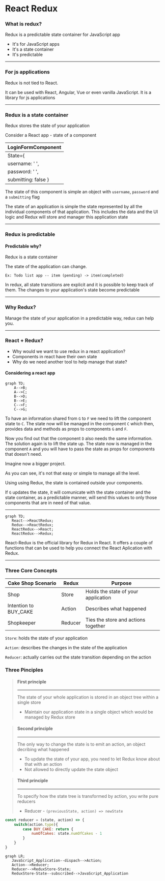 # React Redux

### What is redux?
Redux is a predictable state container for JavaScript app

- It's for JavaScript apps
- It's a state container
- It's predictable
---
### For js applications

Redux is not tied to React.

It can be used with React, Angular, Vue or even vanilla JavaScript.
It is a library for js applications

---
### Redux is a state container

Redux stores the state of your application

Consider a React app - state of a component

|**LoginFormComponent**|
|:---------------------|
| State={              |
|   username: ' ',     |
|   password: ' ',     |
|   submitting: false }|

The state of this component is simple an object with `username`, `password` and a `submitting` flag

The state of an application is simple the state represented by all the individual components of that application. This includes the data and the UI logic and Redux will store and manager this application state

---
### Redux is predictable
#### Predictable why?
Redux is a state container

The state of the application can change.

```Ex: Todo list app -- item (pending) -> item(completed)```

In redux, all state transitions are explicit and it is possible to keep track of them. The changes to your application's state become predictable

---
### Why Redux?
Manage the state of your application in a  predictable way, redux can help you.

---
### React + Redux?
- Why would we want to use redux in a react application?
- Components in react have their own state
- Why do we need another tool to help manage that state?

#### Considering a react app


```mermaid
graph TD;
    A-->B;
    A-->C;
    B-->D;
    B-->E;
    C-->F;
    C-->G;
```

To have an information shared from `G` to `F` we need to lift the component state to `C`. The state now will be managed in the component `C` which then, provides data and methods as props to components `G` and `F`.

Now you find out that the component `D` also needs the same information. The solution again is to lift the state up. The state now is managed in the component `A` and you will have to pass the state as props for components that doesn't need.

Imagine now a bigger project. 

As you can see, it's not that easy or simple to manage all the level.

Using using Redux, the state is contained outside your components.

If `G` updates the state, it will comunicate with the state container and the state container, as a predictable manner, will send this values to only those components that are in need of that value.

---
```mermaid
graph TD;
   React-->ReactRedux;
   Redux-->ReactRedux;
   ReactRedux-->React;
   ReactRedux-->Redux;
```
React-Redux is the official library for Redux in React. It offers a couple of functions that can be used to help you connect the React Aplication with Redux.

---

### Three Core Concepts 

|**Cake Shop Scenario**|**Redux**|**Purpose**|
|----------------------|---------|-----------|
|Shop                  |Store    |Holds the state of your application|
|Intention to BUY_CAKE |Action   |Describes what happened|
|Shopkeeper            |Reducer  |Ties the store and actions together|

`Store`: holds the state of your application

`Action`: describes the changes in the state of the application

`Reducer`: actually carries out the state transition depending on the action

### Three Pinciples

>#### First principle
>---
>The state of your whole application is stored in an object tree within a single store
> * Maintain our application state in a single object which would be managed by Redux store

>#### Second principle
>---
>The only way to change the state is to emit an action, an object decribing what happened
> * To update the state of your app, you need to let Redux know about that with an action
> * Not allowed to directly update the state object

>#### Third principle
>---
>To specify how the state tree is transformed by action, you write pure reducers
> * Reducer - `(previousState, action) => newState`

```javascript
const reducer = (state, action) => {
    switch(action.type){
        case BUY_CAKE: return {
            numOfCakes: state.numOfCakes - 1
        }
    }
}
```

```mermaid
graph LR;
   JavaScript_Application--dispach-->Action;
   Action-->Reducer;
   Reducer-->ReduxStore-State;
   ReduxStore-State--subscribed-->JavaScript_Application
```